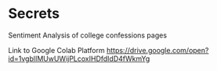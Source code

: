 # Secrets
Sentiment Analysis of college confessions pages


Link to Google Colab Platform
https://drive.google.com/open?id=1vgblIMUwUWijPLcoxIHDfdIdD4fWkmYg
